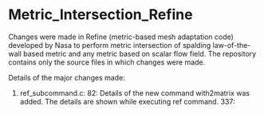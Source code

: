 # Metric_Intersection_Refine

Changes were made in Refine (metric-based mesh adaptation code) developed by Nasa to perform metric intersection of spalding law-of-the-wall based metric and any metric based on scalar flow field. The repository contains only the source files in which changes were made.

Details of the major changes made:
1. ref_subcommand.c:
          82: Details of the new command with2matrix was added. The details are shown while executing ref command.
          337:  
